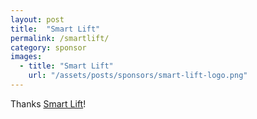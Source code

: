 ```yaml
---
layout: post
title:  "Smart Lift"
permalink: /smartlift/
category: sponsor
images: 
  - title: "Smart Lift"
    url: "/assets/posts/sponsors/smart-lift-logo.png"
---
```


Thanks [Smart Lift](http://www.smartlift.co.nz)!

